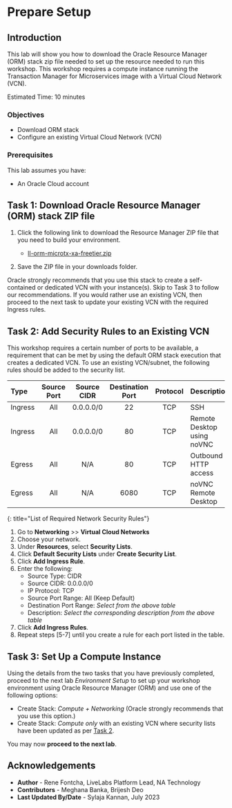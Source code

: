 # Prepare Setup

## Introduction
This lab will show you how to download the Oracle Resource Manager (ORM) stack zip file needed to set up the resource needed to run this workshop. This workshop requires a compute instance running the Transaction Manager for Microservices image with a Virtual Cloud Network (VCN).

Estimated Time: 10 minutes

### Objectives
-   Download ORM stack
-   Configure an existing Virtual Cloud Network (VCN)

### Prerequisites

This lab assumes you have:

- An Oracle Cloud account

## Task 1: Download Oracle Resource Manager (ORM) stack ZIP file
1.  Click the following link to download the Resource Manager ZIP file that you need to build your environment.

    - [ll-orm-microtx-xa-freetier.zip](https://objectstorage.us-ashburn-1.oraclecloud.com/p/VEKec7t0mGwBkJX92Jn0nMptuXIlEpJ5XJA-A6C9PymRgY2LhKbjWqHeB5rVBbaV/n/c4u04/b/livelabsfiles/o/data-management-library-files/ll-orm-microtx-xa-freetier.zip)

2. Save the ZIP file in your downloads folder.

Oracle strongly recommends that you use this stack to create a self-contained or dedicated VCN with your instance(s). Skip to Task 3 to follow our recommendations. If you would rather use an existing VCN, then proceed to the next task to update your existing VCN with the required Ingress rules.

## Task 2: Add Security Rules to an Existing VCN

This workshop requires a certain number of ports to be available, a requirement that can be met by using the default ORM stack execution that creates a dedicated VCN. To use an existing VCN/subnet, the following rules should be added to the security list.

| Type           | Source Port    | Source CIDR | Destination Port | Protocol | Description                           |
| :-----------   |   :--------:   |  :--------: |    :----------:  | :----:   | :------------------------------------ |
| Ingress        | All            | 0.0.0.0/0   | 22               | TCP      | SSH                                   |
| Ingress        | All            | 0.0.0.0/0   | 80               | TCP      | Remote Desktop using noVNC            |
| Egress         | All            | N/A         | 80               | TCP      | Outbound HTTP access                  |
| Egress         | All            | N/A         | 6080              | TCP      | noVNC Remote Desktop                |
{: title="List of Required Network Security Rules"}

<!-- **Notes**: This next table is for reference and should be adapted for the workshop. If optional rules are needed as shown in the example below, then uncomment it and add those optional rules. The first entry is just for illustration and may not fit your workshop -->

<!--
| Type           | Source Port    | Source CIDR | Destination Port | Protocol | Description                           |
| :-----------   |   :--------:   |  :--------: |    :----------:  | :----:   | :------------------------------------ |
| Ingress        | All            | 0.0.0.0/0   | 443               | TCP     | e.g. Remote access for web app        |
{: title="List of Optional Network Security Rules"}
-->

1. Go to **Networking** >> **Virtual Cloud Networks**
2. Choose your network.
3. Under **Resources**, select **Security Lists**.
4. Click **Default Security Lists** under **Create Security List**.
5. Click **Add Ingress Rule**.
6. Enter the following:
    - Source Type: CIDR
    - Source CIDR: 0.0.0.0/0
    - IP Protocol: TCP
    - Source Port Range: All (Keep Default)
    - Destination Port Range: *Select from the above table*
    - Description: *Select the corresponding description from the above table*
7. Click **Add Ingress Rules**.
8. Repeat steps [5-7] until you create a rule for each port listed in the table.

## Task 3: Set Up a Compute Instance
Using the details from the two tasks that you have previously completed, proceed to the next lab *Environment Setup* to set up your workshop environment using Oracle Resource Manager (ORM) and use one of the following options:

-  Create Stack:  *Compute + Networking* (Oracle strongly recommends that you use this option.)
-  Create Stack:  *Compute only* with an existing VCN where security lists have been updated as per [Task 2](#task-2-add-security-rules-to-an-existing-vcn).

You may now **proceed to the next lab**.

## Acknowledgements
* **Author** - Rene Fontcha, LiveLabs Platform Lead, NA Technology
* **Contributors** - Meghana Banka, Brijesh Deo
* **Last Updated By/Date** - Sylaja Kannan, July 2023
